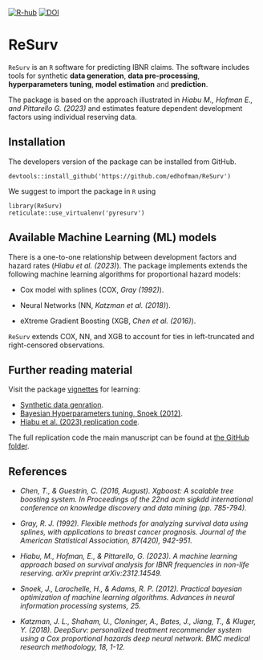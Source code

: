 [![R-hub](https://github.com/gpitt71/ReSurv/actions/workflows/rhub.yaml/badge.svg)](https://github.com/gpitt71/ReSurv/actions/workflows/rhub.yaml)
[![DOI](https://zenodo.org/badge/DOI/10.5281/zenodo.10418823.svg)](https://doi.org/10.5281/zenodo.10418823)

# ReSurv

`ReSurv` is an `R` software for predicting IBNR claims. The software includes tools for synthetic **data generation**, **data pre-processing**, **hyperparameters tuning**, **model estimation** and **prediction**.

The package is based on the approach illustrated in *Hiabu M., Hofman E., and Pittarello G. (2023)* and estimates feature dependent development factors using individual reserving data. 


## Installation

The developers version of the package can be installed from GitHub.

```
devtools::install_github('https://github.com/edhofman/ReSurv')
```

We suggest to import the package in `R` using 

```
library(ReSurv)
reticulate::use_virtualenv('pyresurv')
```

## Available Machine Learning (ML) models

There is a one-to-one relationship between development factors and hazard rates (*Hiabu et al. (2023)*). The package implements extends the following machine learning algorithms for proportional hazard models:

* Cox model with splines (COX, *Gray (1992)*).

* Neural Networks (NN, *Katzman et al. (2018)*).

* eXtreme Gradient Boosting (XGB, *Chen et al. (2016)*).

`ReSurv` extends COX, NN, and XGB to account for ties in left-truncated and right-censored observations.

## Further reading material 

Visit the package [vignettes](https://github.com/edhofman/ReSurv/tree/main/vignettes) for learning:

* [Synthetic data genration](https://github.com/edhofman/ReSurv/blob/main/vignettes/simulate_individual_data.Rmd).
* [Bayesian Hyperparameters tuning, Snoek (2012)](https://github.com/edhofman/ReSurv/blob/main/vignettes/hp_tuning.Rmd).
* [Hiabu et al. (2023) replication code](https://github.com/edhofman/ReSurv/blob/main/vignettes/Manuscript_replication_material.Rmd).

The full replication code the main manuscript can be found at [the GitHub folder](https://github.com/gpitt71/resurv-replication-code).

## References 

- *Chen, T., & Guestrin, C. (2016, August). Xgboost: A scalable tree boosting system. In Proceedings of the 22nd acm sigkdd international conference on knowledge discovery and data mining (pp. 785-794).*

- *Gray, R. J. (1992). Flexible methods for analyzing survival data using splines, with applications to breast cancer prognosis. Journal of the American Statistical Association, 87(420), 942-951.*

- *Hiabu, M., Hofman, E., & Pittarello, G. (2023). A machine learning approach based on survival analysis for IBNR frequencies in non-life reserving. arXiv preprint arXiv:2312.14549.* 

- *Snoek, J., Larochelle, H., & Adams, R. P. (2012). Practical bayesian optimization of machine learning algorithms. Advances in neural information processing systems, 25.*

- *Katzman, J. L., Shaham, U., Cloninger, A., Bates, J., Jiang, T., & Kluger, Y. (2018). DeepSurv: personalized treatment recommender system using a Cox proportional hazards deep neural network. BMC medical research methodology, 18, 1-12.*



